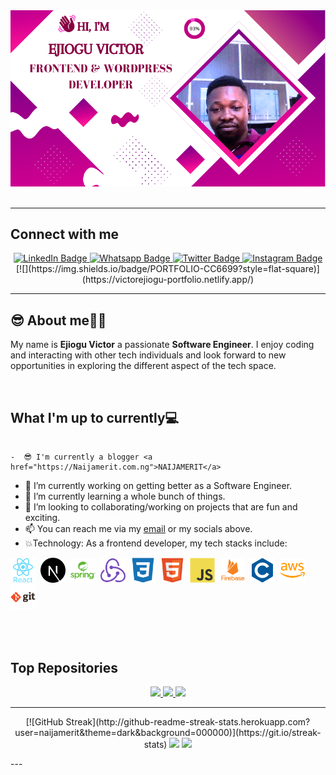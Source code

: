 <div align="center">
    <img max-width="300" src="assets/banner.png"/>
</div>
<br />

---

<h2> Connect with me </h2>

<div id="badges" align="center">
  <a href="https://www.linkedin.com/in/ejioguvictor/">
    <img src="https://img.shields.io/badge/LinkedIn-blue?style=for-the-badge&logo=linkedin&logoColor=white" alt="LinkedIn Badge"/>
  </a>
    <a href="mailto:chibuzord96@gmail.com>
    <img src="https://img.shields.io/badge/Gmail-D14836?style=for-the-badge&logo=gmail&logoColor=white" alt="Gmail Badge"/>
  </a>
  <a href="https://wa.me/08133370229?text="> 
    <img src="https://img.shields.io/badge/WhatsApp-25D366?style=for-the-badge&logo=whatsapp&logoColor=white" alt="Whatsapp Badge"/>
  </a>
  <a href="https://twitter.com/naijameritng">
    <img src="https://img.shields.io/badge/Twitter-blue?style=for-the-badge&logo=twitter&logoColor=white" alt="Twitter Badge"/>
  </a>
    <a href="https://instagram.com/naijameritofficial">
    <img src="https://img.shields.io/badge/Instagram-E4405F?style=for-the-badge&logo=instagram&logoColor=white" alt="Instagram Badge"/>
  </a>
   [![](https://img.shields.io/badge/PORTFOLIO-CC6699?style=flat-square)](https://victorejiogu-portfolio.netlify.app/)                                                                                                                                  
</div>



---

## 😎 About me:mage_man:

<p>
    My name is <strong>Ejiogu Victor</strong> a passionate <strong>Software Engineer</strong>. I enjoy coding and interacting with other tech individuals and look forward to new opportunities in exploring the different aspect of the tech space.
</p><br/>

## What I'm up to currently:computer:
                                                                                                                                     -  😎 I'm currently a blogger <a href="https://Naijamerit.com.ng">NAIJAMERIT</a>
-  🔭 I’m currently working on getting better as a Software Engineer.
-  🌱 I’m currently learning a whole bunch of things.
-  👯 I’m looking to collaborating/working on projects that are fun and exciting.
-  📫 You can reach me via my [email](mailto:victor.ejiogu@ust.edu.ng) or my socials above.
- 💥Technology: As a frontend developer, my tech stacks include: 
<div>
  <img src="https://github.com/devicons/devicon/blob/master/icons/react/react-original-wordmark.svg" title="React" alt="React" width="40" height="40"/>&nbsp;
   <img src="https://github.com/devicons/devicon/blob/master/icons/nextjs/nextjs-original.svg" title="Next Js" alt="NextJs" width="40" height="40"/>&nbsp;
  <img src="https://github.com/devicons/devicon/blob/master/icons/spring/spring-original-wordmark.svg" title="Spring" alt="Spring" width="40" height="40"/>&nbsp;
  <img src="https://github.com/devicons/devicon/blob/master/icons/redux/redux-original.svg" title="Redux" alt="Redux " width="40" height="40"/>&nbsp;
  <img src="https://github.com/devicons/devicon/blob/master/icons/css3/css3-plain.svg"  title="CSS3" alt="CSS" width="40" height="40"/>&nbsp;
  <img src="https://github.com/devicons/devicon/blob/master/icons/html5/html5-original.svg" title="HTML5" alt="HTML" width="40" height="40"/>&nbsp;
  <img src="https://github.com/devicons/devicon/blob/master/icons/javascript/javascript-original.svg" title="JavaScript" alt="JavaScript" width="40" height="40"/>&nbsp;
  <img src="https://github.com/devicons/devicon/blob/master/icons/firebase/firebase-plain-wordmark.svg" title="Firebase" alt="Firebase" width="40" height="40"/>&nbsp;
  <img src="https://github.com/devicons/devicon/blob/master/icons/c/c-plain.svg"  title="CSS3" alt="CSS" width="40" height="40"/>&nbsp;
 <img src="https://github.com/devicons/devicon/blob/master/icons/amazonwebservices/amazonwebservices-plain-wordmark.svg" title="AWS" alt="AWS" width="40" height="40"/>&nbsp;
  <img src="https://github.com/devicons/devicon/blob/master/icons/git/git-original-wordmark.svg" title="Git" **alt="Git" width="40" height="40"/>
</div>                                                                                                                                     
                                                                                                                                     
   <br/><br/>

                                                                                                                                               

                                                                                                                                               
## Top Repositories

<p align="center">
   <a href="https://naijamerit.github.io/myevaluation4/">
    <img align="" src="https://github-readme-stats.vercel.app/api/pin/?username=naijamerit&repo=myevaluation4&theme=blueberry" width="400"/>
   </a>

   <a href="https://github.com/Naijamerit/react-quiz">
    <img align="" src="https://github-readme-stats.vercel.app/api/pin/?username=naijamerit&repo=react-quiz&theme=blueberry" width="400"/>
   </a>

   <a href="https://github.com/Naijamerit/React-Search-Filter">
    <img align="" src="https://github-readme-stats.vercel.app/api/pin/?username=naijamerit&repo=React-Search-Filter&theme=blueberry" width="400"/>
   </a>
    
    

</p>

---                                                                                                                                               
<p align="center">
    [![GitHub Streak](http://github-readme-streak-stats.herokuapp.com?user=naijamerit&theme=dark&background=000000)](https://git.io/streak-stats)
    <img src="https://github-readme-stats.vercel.app/api?username=naijamerit&theme=blueberry&hide=stars&show_icons=true" width="400"/>
    <img src="https://github-readme-stats.vercel.app/api/top-langs/?username=naijamerit&theme=blueberry&layout=compact" width="400" />
</p>
---
